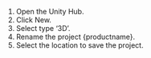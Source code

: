 
1. Open the Unity Hub.
1. Click New. 
1. Select type ‘3D’.
1. Rename the project {productname}.
1. Select the location to save the project.
